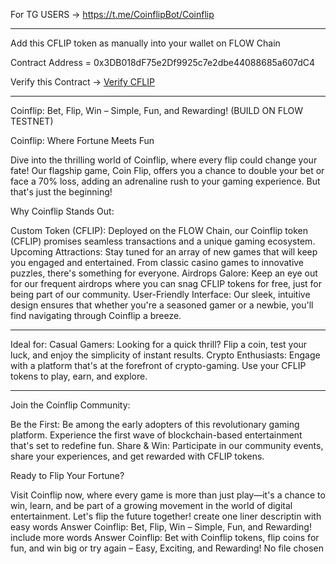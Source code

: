 For TG USERS -> https://t.me/CoinflipBot/Coinflip


---------------------

Add this CFLIP token as manually into your wallet on FLOW Chain

Contract Address = 0x3DB018dF75e2Df9925c7e2dbe44088685a607dC4

Verify this Contract -> [Verify CFLIP](https://evm-testnet.flowscan.io/token/0x3DB018dF75e2Df9925c7e2dbe44088685a607dC4)


-------------

Coinflip: Bet, Flip, Win – Simple, Fun, and Rewarding! (BUILD ON FLOW TESTNET)

Coinflip: Where Fortune Meets Fun

Dive into the thrilling world of Coinflip, where every flip could change your fate! Our flagship game, Coin Flip, offers you a chance to double your bet or face a 70% loss, adding an adrenaline rush to your gaming experience. But that's just the beginning!

Why Coinflip Stands Out:

Custom Token (CFLIP): Deployed on the FLOW Chain, our Coinflip token (CFLIP) promises seamless transactions and a unique gaming ecosystem.
Upcoming Attractions: Stay tuned for an array of new games that will keep you engaged and entertained. From classic casino games to innovative puzzles, there's something for everyone.
Airdrops Galore: Keep an eye out for our frequent airdrops where you can snag CFLIP tokens for free, just for being part of our community.
User-Friendly Interface: Our sleek, intuitive design ensures that whether you're a seasoned gamer or a newbie, you'll find navigating through Coinflip a breeze.

-------

Ideal for:
Casual Gamers: Looking for a quick thrill? Flip a coin, test your luck, and enjoy the simplicity of instant results.
Crypto Enthusiasts: Engage with a platform that's at the forefront of crypto-gaming. Use your CFLIP tokens to play, earn, and explore.

-------

Join the Coinflip Community:

Be the First: Be among the early adopters of this revolutionary gaming platform. Experience the first wave of blockchain-based entertainment that's set to redefine fun.
Share & Win: Participate in our community events, share your experiences, and get rewarded with CFLIP tokens.

Ready to Flip Your Fortune?

Visit Coinflip now, where every game is more than just play—it's a chance to win, learn, and be part of a growing movement in the world of digital entertainment. Let's flip the future together!
create one liner descriptin with easy words
Answer
Coinflip: Bet, Flip, Win – Simple, Fun, and Rewarding!
include more words
Answer
Coinflip: Bet with Coinflip tokens, flip coins for fun, and win big or try again – Easy, Exciting, and Rewarding!
No file chosen


